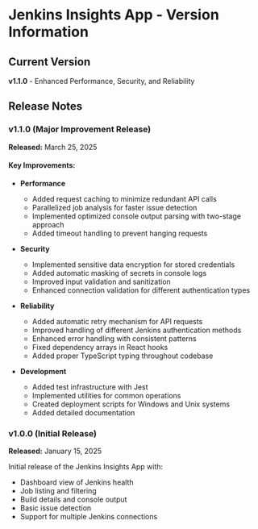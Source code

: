# Jenkins Insights App - Version Information

## Current Version
**v1.1.0** - Enhanced Performance, Security, and Reliability

## Release Notes

### v1.1.0 (Major Improvement Release)

**Released:** March 25, 2025

#### Key Improvements:
- **Performance**
  - Added request caching to minimize redundant API calls
  - Parallelized job analysis for faster issue detection
  - Implemented optimized console output parsing with two-stage approach
  - Added timeout handling to prevent hanging requests

- **Security**
  - Implemented sensitive data encryption for stored credentials
  - Added automatic masking of secrets in console logs
  - Improved input validation and sanitization
  - Enhanced connection validation for different authentication types

- **Reliability**
  - Added automatic retry mechanism for API requests
  - Improved handling of different Jenkins authentication methods
  - Enhanced error handling with consistent patterns
  - Fixed dependency arrays in React hooks
  - Added proper TypeScript typing throughout codebase

- **Development**
  - Added test infrastructure with Jest
  - Implemented utilities for common operations
  - Created deployment scripts for Windows and Unix systems
  - Added detailed documentation

### v1.0.0 (Initial Release)

**Released:** January 15, 2025

Initial release of the Jenkins Insights App with:
- Dashboard view of Jenkins health
- Job listing and filtering
- Build details and console output
- Basic issue detection
- Support for multiple Jenkins connections